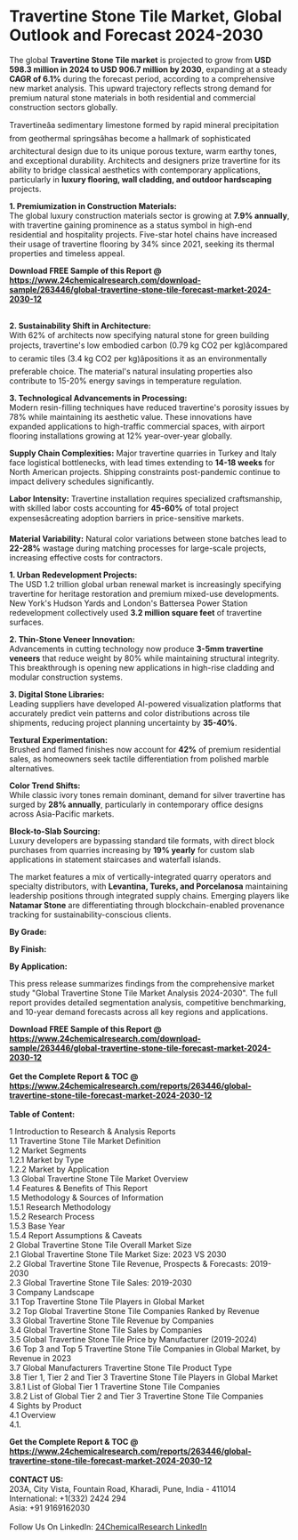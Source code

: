 <h1>Travertine Stone Tile Market, Global Outlook and Forecast 2024-2030</h1><p>The global <strong>Travertine Stone Tile market</strong> is projected to grow from <strong>USD 598.3 million in 2024 to USD 906.7 million by 2030</strong>, expanding at a steady <strong>CAGR of 6.1%</strong> during the forecast period, according to a comprehensive new market analysis. This upward trajectory reflects strong demand for premium natural stone materials in both residential and commercial construction sectors globally.</p><p>Travertineâa sedimentary limestone formed by rapid mineral precipitation from geothermal springsâhas become a hallmark of sophisticated architectural design due to its unique porous texture, warm earthy tones, and exceptional durability. Architects and designers prize travertine for its ability to bridge classical aesthetics with contemporary applications, particularly in <strong>luxury flooring, wall cladding, and outdoor hardscaping</strong> projects.</p><p><strong>1. Premiumization in Construction Materials:</strong><br>
The global luxury construction materials sector is growing at <strong>7.9% annually</strong>, with travertine gaining prominence as a status symbol in high-end residential and hospitality projects. Five-star hotel chains have increased their usage of travertine flooring by 34% since 2021, seeking its thermal properties and timeless appeal.</p><div><b>Download FREE Sample of this Report @ 
            <a href="https://www.24chemicalresearch.com/download-sample/263446/global-travertine-stone-tile-forecast-market-2024-2030-12">
            https://www.24chemicalresearch.com/download-sample/263446/global-travertine-stone-tile-forecast-market-2024-2030-12</a></b></div><br><p><strong>2. Sustainability Shift in Architecture:</strong><br>
With 62% of architects now specifying natural stone for green building projects, travertine's low embodied carbon (0.79 kg CO2 per kg)âcompared to ceramic tiles (3.4 kg CO2 per kg)âpositions it as an environmentally preferable choice. The material's natural insulating properties also contribute to 15-20% energy savings in temperature regulation.</p><p><strong>3. Technological Advancements in Processing:</strong><br>
Modern resin-filling techniques have reduced travertine's porosity issues by 78% while maintaining its aesthetic value. These innovations have expanded applications to high-traffic commercial spaces, with airport flooring installations growing at 12% year-over-year globally.</p><p><strong>Supply Chain Complexities:</strong> Major travertine quarries in Turkey and Italy face logistical bottlenecks, with lead times extending to <strong>14-18 weeks</strong> for North American projects. Shipping constraints post-pandemic continue to impact delivery schedules significantly.</p><p><strong>Labor Intensity:</strong> Travertine installation requires specialized craftsmanship, with skilled labor costs accounting for <strong>45-60%</strong> of total project expensesâcreating adoption barriers in price-sensitive markets.</p><p><strong>Material Variability:</strong> Natural color variations between stone batches lead to <strong>22-28%</strong> wastage during matching processes for large-scale projects, increasing effective costs for contractors.</p><p><strong>1. Urban Redevelopment Projects:</strong><br>
The USD 1.2 trillion global urban renewal market is increasingly specifying travertine for heritage restoration and premium mixed-use developments. New York's Hudson Yards and London's Battersea Power Station redevelopment collectively used <strong>3.2 million square feet</strong> of travertine surfaces.</p><p><strong>2. Thin-Stone Veneer Innovation:</strong><br>
Advancements in cutting technology now produce <strong>3-5mm travertine veneers</strong> that reduce weight by 80% while maintaining structural integrity. This breakthrough is opening new applications in high-rise cladding and modular construction systems.</p><p><strong>3. Digital Stone Libraries:</strong><br>
Leading suppliers have developed AI-powered visualization platforms that accurately predict vein patterns and color distributions across tile shipments, reducing project planning uncertainty by <strong>35-40%</strong>.</p><p><strong>Textural Experimentation:</strong><br>
    Brushed and flamed finishes now account for <strong>42%</strong> of premium residential sales, as homeowners seek tactile differentiation from polished marble alternatives.</p><p><strong>Color Trend Shifts:</strong><br>
    While classic ivory tones remain dominant, demand for silver travertine has surged by <strong>28% annually</strong>, particularly in contemporary office designs across Asia-Pacific markets.</p><p><strong>Block-to-Slab Sourcing:</strong><br>
    Luxury developers are bypassing standard tile formats, with direct block purchases from quarries increasing by <strong>19% yearly</strong> for custom slab applications in statement staircases and waterfall islands.</p><p>The market features a mix of vertically-integrated quarry operators and specialty distributors, with <strong>Levantina, Tureks, and Porcelanosa</strong> maintaining leadership positions through integrated supply chains. Emerging players like <strong>Natamar Stone</strong> are differentiating through blockchain-enabled provenance tracking for sustainability-conscious clients.</p><p><strong>By Grade:</strong></p><p><strong>By Finish:</strong></p><p><strong>By Application:</strong></p><p>This press release summarizes findings from the comprehensive market study "Global Travertine Stone Tile Market Analysis 2024-2030". The full report provides detailed segmentation analysis, competitive benchmarking, and 10-year demand forecasts across all key regions and applications.</p><div><b>Download FREE Sample of this Report @ 
            <a href="https://www.24chemicalresearch.com/download-sample/263446/global-travertine-stone-tile-forecast-market-2024-2030-12">
            https://www.24chemicalresearch.com/download-sample/263446/global-travertine-stone-tile-forecast-market-2024-2030-12</a></b></div><br><div><b>Get the Complete Report & TOC @ 
            <a href="https://www.24chemicalresearch.com/reports/263446/global-travertine-stone-tile-forecast-market-2024-2030-12">
            https://www.24chemicalresearch.com/reports/263446/global-travertine-stone-tile-forecast-market-2024-2030-12</a></b></div><br>
            <b>Table of Content:</b><p>1 Introduction to Research & Analysis Reports<br />
    1.1 Travertine Stone Tile Market Definition<br />
    1.2 Market Segments<br />
        1.2.1 Market by Type<br />
        1.2.2 Market by Application<br />
    1.3 Global Travertine Stone Tile Market Overview<br />
    1.4 Features & Benefits of This Report<br />
    1.5 Methodology & Sources of Information<br />
        1.5.1 Research Methodology<br />
        1.5.2 Research Process<br />
        1.5.3 Base Year<br />
        1.5.4 Report Assumptions & Caveats<br />
2 Global Travertine Stone Tile Overall Market Size<br />
    2.1 Global Travertine Stone Tile Market Size: 2023 VS 2030<br />
    2.2 Global Travertine Stone Tile Revenue, Prospects & Forecasts: 2019-2030<br />
    2.3 Global Travertine Stone Tile Sales: 2019-2030<br />
3 Company Landscape<br />
    3.1 Top Travertine Stone Tile Players in Global Market<br />
    3.2 Top Global Travertine Stone Tile Companies Ranked by Revenue<br />
    3.3 Global Travertine Stone Tile Revenue by Companies<br />
    3.4 Global Travertine Stone Tile Sales by Companies<br />
    3.5 Global Travertine Stone Tile Price by Manufacturer (2019-2024)<br />
    3.6 Top 3 and Top 5 Travertine Stone Tile Companies in Global Market, by Revenue in 2023<br />
    3.7 Global Manufacturers Travertine Stone Tile Product Type<br />
    3.8 Tier 1, Tier 2 and Tier 3 Travertine Stone Tile Players in Global Market<br />
        3.8.1 List of Global Tier 1 Travertine Stone Tile Companies<br />
        3.8.2 List of Global Tier 2 and Tier 3 Travertine Stone Tile Companies<br />
4 Sights by Product<br />
    4.1 Overview<br />
        4.1.</p><div><b>Get the Complete Report & TOC @ 
            <a href="https://www.24chemicalresearch.com/reports/263446/global-travertine-stone-tile-forecast-market-2024-2030-12">
            https://www.24chemicalresearch.com/reports/263446/global-travertine-stone-tile-forecast-market-2024-2030-12</a></b></div><br><b>CONTACT US:</b><br>
            203A, City Vista, Fountain Road, Kharadi, Pune, India - 411014<br>
            International: +1(332) 2424 294<br>
            Asia: +91 9169162030 <br><br>
            Follow Us On LinkedIn: <a href="https://www.linkedin.com/company/24chemicalresearch/">24ChemicalResearch LinkedIn</a>